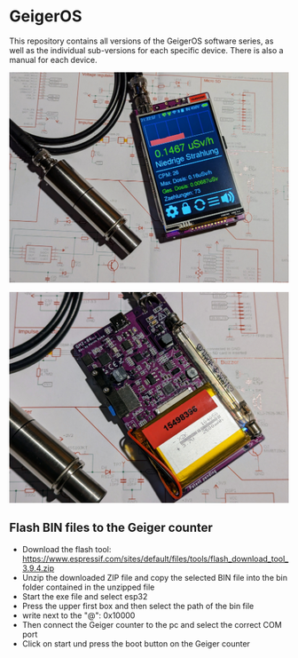 # GeigerOS
This repository contains all versions of the GeigerOS software series, as well as the individual sub-versions for each specific device. There is also a manual for each device.

![GMZ-06](https://github.com/codemarv42/GeigerOS/blob/main/Media/GMZ-06/PXL_20230520_192320395~2.jpg)


![GMZ-06](https://github.com/codemarv42/GeigerOS/blob/main/Media/GMZ-06/PXL_20230520_192428262~2.jpg)

## Flash BIN files to the Geiger counter

- Download the flash tool: https://www.espressif.com/sites/default/files/tools/flash_download_tool_3.9.4.zip
- Unzip the downloaded ZIP file and copy the selected BIN file into the bin folder contained in the unzipped file
- Start the exe file and select esp32
- Press the upper first box and then select the path of the bin file
- write next to the "@": 0x10000
- Then connect the Geiger counter to the pc and select the correct COM port
- Click on start und press the boot button on the Geiger counter
